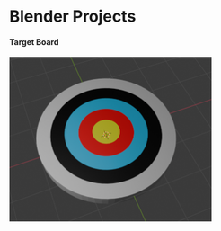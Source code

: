 # Blender Projects

#### Target Board
<img src="https://github.com/fsaltunyuva/BlenderProjects/blob/main/Target%20Board/target_board.png" width="360">
